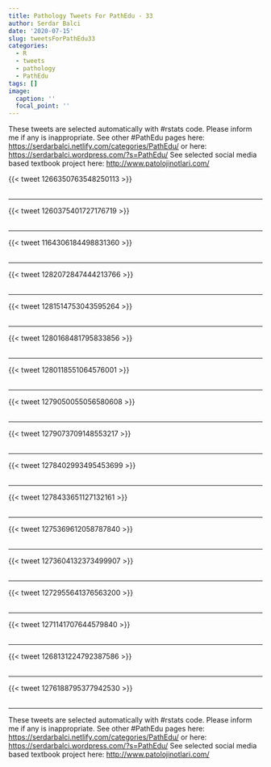 ```yaml
---
title: Pathology Tweets For PathEdu - 33
author: Serdar Balci
date: '2020-07-15'
slug: tweetsForPathEdu33
categories:
  - R
  - tweets
  - pathology
  - PathEdu
tags: []
image:
  caption: ''
  focal_point: ''
---
```



These tweets are selected automatically with #rstats code. Please inform me if any is inappropriate.
See other #PathEdu pages here: https://serdarbalci.netlify.com/categories/PathEdu/  or here: https://serdarbalci.wordpress.com/?s=PathEdu/ 
See selected social media based textbook project here: http://www.patolojinotlari.com/

{{< tweet 1266350763548250113 >}}
<br>
<br>
<hr>
{{< tweet 1260375401727176719 >}}
<br>
<br>
<hr>
{{< tweet 1164306184498831360 >}}
<br>
<br>
<hr>
{{< tweet 1282072847444213766 >}}
<br>
<br>
<hr>
{{< tweet 1281514753043595264 >}}
<br>
<br>
<hr>
{{< tweet 1280168481795833856 >}}
<br>
<br>
<hr>
{{< tweet 1280118551064576001 >}}
<br>
<br>
<hr>
{{< tweet 1279050055056580608 >}}
<br>
<br>
<hr>
{{< tweet 1279073709148553217 >}}
<br>
<br>
<hr>
{{< tweet 1278402993495453699 >}}
<br>
<br>
<hr>
{{< tweet 1278433651127132161 >}}
<br>
<br>
<hr>
{{< tweet 1275369612058787840 >}}
<br>
<br>
<hr>
{{< tweet 1273604132373499907 >}}
<br>
<br>
<hr>
{{< tweet 1272955641376563200 >}}
<br>
<br>
<hr>
{{< tweet 1271141707644579840 >}}
<br>
<br>
<hr>
{{< tweet 1268131224792387586 >}}
<br>
<br>
<hr>
{{< tweet 1276188795377942530 >}}
<br>
<br>
<hr>


These tweets are selected automatically with #rstats code. Please inform me if any is inappropriate.
See other #PathEdu pages here: https://serdarbalci.netlify.com/categories/PathEdu/  or here: https://serdarbalci.wordpress.com/?s=PathEdu/ 
See selected social media based textbook project here: http://www.patolojinotlari.com/
